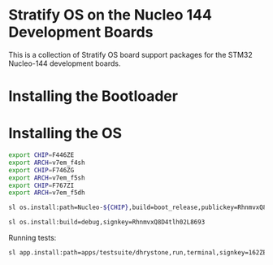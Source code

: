 # Stratify OS on the Nucleo 144 Development Boards

This is a collection of Stratify OS board support packages for the STM32 Nucleo-144 development boards.

# Installing the Bootloader

# Installing the OS

```bash
export CHIP=F446ZE
export ARCH=v7em_f4sh
export CHIP=F746ZG
export ARCH=v7em_f5sh
export CHIP=F767ZI
export ARCH=v7em_f5dh
```


```bash
sl os.install:path=Nucleo-${CHIP},build=boot_release,publickey=RhnmvxQ8D4tlh02L8693,key,dest=host@tmp
```

```bash
sl os.install:build=debug,signkey=RhnmvxQ8D4tlh02L8693
```

Running tests:

```bash
sl app.install:path=apps/testsuite/dhrystone,run,terminal,signkey=162ZEPiD33bF1T8diV0t,signkeypassword=4AC673981E969BBC9C33933800960A7F57EC0F9036CAABB2E1CF09402E9B391E
```